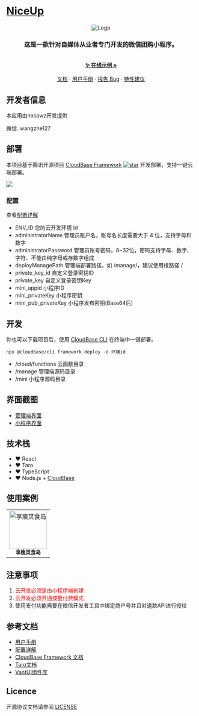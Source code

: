 # [NiceUp](https://github.com/nasawz/niceup)

<p align="center">
  <img src="https://md-1256312109.cos.ap-beijing.myqcloud.com/uPic/Group.svg" alt="Logo">
  <h3 align="center">
    这是一款针对自媒体从业者专门开发的微信团购小程序。
  </h3>
  <p align="center">
    <br />
    <a href="https://nice-9goo8zpofac7bee9-1304765945.tcloudbaseapp.com/docs/showcase.html">
      <strong>✨ 在线示例 »</strong>
    </a>
    <br />
    <br />
    <a href="https://nice-9goo8zpofac7bee9-1304765945.tcloudbaseapp.com/docs/" target="_blank">文档</a>
    ·
    <a href="https://nice-9goo8zpofac7bee9-1304765945.tcloudbaseapp.com/docs/guide/login.html" target="_blank">用户手册</a>
    ·
    <a href="https://github.com/nasawz/niceup/issues">报告 Bug</a>
    ·
    <a href="https://github.com/nasawz/niceup/issues">特性建议</a>
  </p>
</p>

## 开发者信息

本应用由nasawz开发提供

微信: wangzhe127

## 部署

本项目基于腾讯开源项目 [CloudBase Framework](https://github.com/Tencent/cloudbase-framework) [![star](https://img.shields.io/github/stars/Tencent/cloudbase-framework?style=social)](https://github.com/Tencent/cloudbase-framework) 开发部署，支持一键云端部署。

[![](https://md-1256312109.cos.ap-beijing.myqcloud.com/uPic/67f5a389f1ac6f3b4d04c7256438e44f.svg)](https://console.cloud.tencent.com/tcb/env/index?action=CreateAndDeployCloudBaseProject&appUrl=https%3A%2F%2Fgithub.com%2Fnasawz%2Fniceup&branch=master)

### 配置

查看[配置详解](https://nice-9goo8zpofac7bee9-1304765945.tcloudbaseapp.com/docs/install/environment_help.html)

- ENV_ID 您的云开发环境 Id
- administratorName 管理员账户名，账号名长度需要大于 4 位，支持字母和数字
- administratorPassword 管理员账号密码，8~32位，密码支持字母、数字、字符、不能由纯字母或存数字组成
- deployManagePath 管理端部署路径，如 /manage/，建议使用根路径 /
- private_key_id 自定义登录密钥ID
- private_key 自定义登录密钥Key
- mini_appid 小程序ID
- mini_privateKey 小程序密钥
- mini_pub_privateKey 小程序发布密钥(Base64后)


## 开发

你也可以下载项目后，使用 [CloudBase CLI](https://docs.cloudbase.net/cli-v1/intro.html) 在终端中一键部署。

```
npx @cloudbase/cli framework deploy -e 环境id
```

- /cloud/functions  云函数目录
- /manage  管理端源码目录
- /mini    小程序源码目录

## 界面截图

- [管理端界面](https://nice-9goo8zpofac7bee9-1304765945.tcloudbaseapp.com/docs/screenshot/manage.html)
- [小程序界面](https://nice-9goo8zpofac7bee9-1304765945.tcloudbaseapp.com/docs/screenshot/mini.html)

## 技术栈

- ❤️ React
- ❤️ Taro
- ❤️ TypeScript
- ❤️ Node.js + [CloudBase](https://cloudbase.net)

## 使用案例

<table>
  <tr>
    <td align="center">
    <a href="https://space.bilibili.com/28469448">
      <img src="https://md-1256312109.cos.ap-beijing.myqcloud.com/uPic/gh_e9d13050155d_344%20(2).jpg" width="100px;" alt="享瘦灵食岛"/>
      <br /><sub><b>享瘦灵食岛</b></sub></a>
    </td>
  </tr>
</table>

## 注意事项

1. <span style="color:red;">云开发必须是由小程序端创建</span>
2. <span style="color:red;">云开发必须开通按量付费模式</span>
3. 使用支付功能需要在微信开发者工具中绑定商户号并且对退款API进行授权


## 参考文档

- [用户手册](https://nice-9goo8zpofac7bee9-1304765945.tcloudbaseapp.com/docs/guide/login.html)
- [配置详解](https://nice-9goo8zpofac7bee9-1304765945.tcloudbaseapp.com/docs/install/environment_help.html)
- [CloudBase Framework 文档](https://docs.cloudbase.net/framework/)
- [Taro文档](https://taro-docs.jd.com/)
- [VantUI组件库](https://vant-contrib.gitee.io/vant-weapp/#/intro)

## Licence

开源协议文档请参阅 [LICENSE](./LICENSE)
